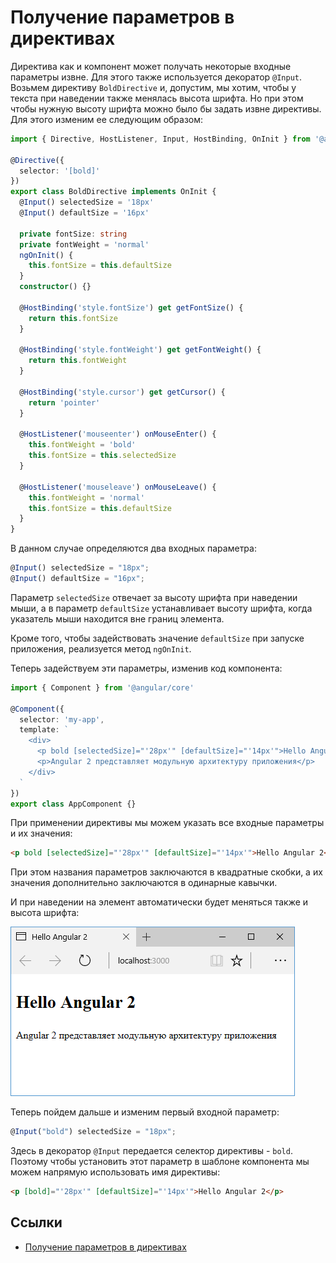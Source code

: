 # Получение параметров в директивах

Директива как и компонент может получать некоторые входные параметры извне. Для этого также используется декоратор `@Input`. Возьмем директиву `BoldDirective` и, допустим, мы хотим, чтобы у текста при наведении также менялась высота шрифта. Но при этом чтобы нужную высоту шрифта можно было бы задать извне директивы. Для этого изменим ее следующим образом:

```typescript
import { Directive, HostListener, Input, HostBinding, OnInit } from '@angular/core'

@Directive({
  selector: '[bold]'
})
export class BoldDirective implements OnInit {
  @Input() selectedSize = '18px'
  @Input() defaultSize = '16px'

  private fontSize: string
  private fontWeight = 'normal'
  ngOnInit() {
    this.fontSize = this.defaultSize
  }
  constructor() {}

  @HostBinding('style.fontSize') get getFontSize() {
    return this.fontSize
  }

  @HostBinding('style.fontWeight') get getFontWeight() {
    return this.fontWeight
  }

  @HostBinding('style.cursor') get getCursor() {
    return 'pointer'
  }

  @HostListener('mouseenter') onMouseEnter() {
    this.fontWeight = 'bold'
    this.fontSize = this.selectedSize
  }

  @HostListener('mouseleave') onMouseLeave() {
    this.fontWeight = 'normal'
    this.fontSize = this.defaultSize
  }
}
```

В данном случае определяются два входных параметра:

```typescript
@Input() selectedSize = "18px";
@Input() defaultSize = "16px";
```

Параметр `selectedSize` отвечает за высоту шрифта при наведении мыши, а в параметр `defaultSize` устанавливает высоту шрифта, когда указатель мыши находится вне границ элемента.

Кроме того, чтобы задействовать значение `defaultSize` при запуске приложения, реализуется метод `ngOnInit`.

Теперь задействуем эти параметры, изменив код компонента:

```typescript
import { Component } from '@angular/core'

@Component({
  selector: 'my-app',
  template: `
    <div>
      <p bold [selectedSize]="'28px'" [defaultSize]="'14px'">Hello Angular 2</p>
      <p>Angular 2 представляет модульную архитектуру приложения</p>
    </div>
  `
})
export class AppComponent {}
```

При применении директивы мы можем указать все входные параметры и их значения:

```html
<p bold [selectedSize]="'28px'" [defaultSize]="'14px'">Hello Angular 2</p>
```

При этом названия параметров заключаются в квадратные скобки, а их значения дополнительно заключаются в одинарные кавычки.

И при наведении на элемент автоматически будет меняться также и высота шрифта:

![Скриншот приложения](params-1.png)

Теперь пойдем дальше и изменим первый входной параметр:

```typescript
@Input("bold") selectedSize = "18px";
```

Здесь в декоратор `@Input` передается селектор директивы - `bold`. Поэтому чтобы установить этот параметр в шаблоне компонента мы можем напрямую использовать имя директивы:

```html
<p [bold]="'28px'" [defaultSize]="'14px'">Hello Angular 2</p>
```

## Ссылки

- [Получение параметров в директивах](https://metanit.com/web/angular2/3.4.php)
